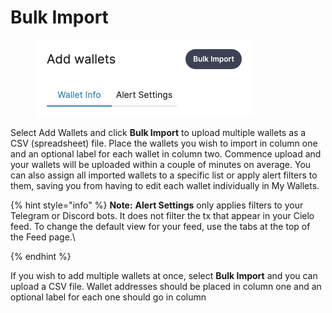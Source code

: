 # Bulk Import

<figure><img src="../.gitbook/assets/Screenshot 2025-07-03 at 16.02.53.png" alt="" width="349"><figcaption></figcaption></figure>

Select Add Wallets and click **Bulk Import** to upload multiple wallets as a CSV (spreadsheet) file. Place the wallets you wish to import in column one and an optional label for each wallet in column two. Commence upload and your wallets will be uploaded within a couple of minutes on average. You can also assign all imported wallets to a specific list or apply alert filters to them, saving you from having to edit each wallet individually in My Wallets.

{% hint style="info" %}
**Note:** **Alert Settings** only applies filters to your Telegram or Discord bots. It does not filter the tx that appear in your Cielo feed. To change the default view for your feed, use the tabs at the top of the Feed page.\

{% endhint %}

If you wish to add multiple wallets at once, select **Bulk Import** and you can upload a CSV file. Wallet addresses should be placed in column one and an optional label for each one should go in column&#x20;
